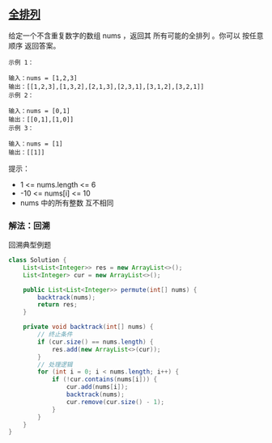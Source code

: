 ## [全排列](https://leetcode.cn/problems/permutations/description/)

给定一个不含重复数字的数组 nums ，返回其 所有可能的全排列 。你可以 按任意顺序 返回答案。


````
示例 1：

输入：nums = [1,2,3]
输出：[[1,2,3],[1,3,2],[2,1,3],[2,3,1],[3,1,2],[3,2,1]]
示例 2：

输入：nums = [0,1]
输出：[[0,1],[1,0]]
示例 3：

输入：nums = [1]
输出：[[1]]
````

提示：

- 1 <= nums.length <= 6
- -10 <= nums[i] <= 10
- nums 中的所有整数 互不相同

### 解法：回溯
回溯典型例题
````java
class Solution {
    List<List<Integer>> res = new ArrayList<>();
    List<Integer> cur = new ArrayList<>();

    public List<List<Integer>> permute(int[] nums) {
        backtrack(nums);
        return res;
    }

    private void backtrack(int[] nums) {
        // 终止条件
        if (cur.size() == nums.length) {
            res.add(new ArrayList<>(cur));
        }
        // 处理逻辑
        for (int i = 0; i < nums.length; i++) {
            if (!cur.contains(nums[i])) {
                cur.add(nums[i]);
                backtrack(nums);
                cur.remove(cur.size() - 1);
            }
        }
    }
}

````